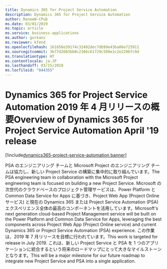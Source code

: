 ```yaml
---
title: Dynamics 365 for Project Service Automation
description: Dynamics 365 for Project Service Automation
author: ReneeW-CPub
ms.date: 03/01/2019
ms.topic: article
ms.service: business-applications
ms.author: gurkans
ms.reviewer: kfend
ms.openlocfilehash: 161656e39174c32492dec7db99e43ba86e725911
ms.sourcegitcommit: 3b77d2603bb0c2166c61729c589e1c2e2296fc9d
ms.translationtype: HT
ms.contentlocale: ja-JP
ms.lasthandoff: 03/15/2019
ms.locfileid: "844355"
---
```

# <a name="overview-of-dynamics-365-for-project-service-automation-april-19-release"></a><span data-ttu-id="6a311-103">Dynamics 365 for Project Service Automation 2019 年 4 月リリースの概要</span><span class="sxs-lookup"><span data-stu-id="6a311-103">Overview of Dynamics 365 for Project Service Automation April '19 release</span></span>
[!include[dynamics365-project-service-automation banner](../../includes/dynamics365-project-service-automation.md)]

<span data-ttu-id="6a311-104">PSA のエンジニアリング チームと Microsoft Project のエンジニアリング チームは協力し、新しい Project Service の構築に集中的に取り組んでいます。</span><span class="sxs-lookup"><span data-stu-id="6a311-104">The PSA engineering team in collaboration with the Microsoft Project engineering team is focused on building a new Project Service.</span></span> <span data-ttu-id="6a311-105">Microsoft の次世代のクラウドベースのプロジェクト管理サービスは、Power Platform と Common Data Service for Apps に基づき、Project Web App (Project Online サービス) と現在の Dynamics 365 または Project Service Automation (PSA) エクスペリエンス全体の最高のコンポーネントを活用しています。</span><span class="sxs-lookup"><span data-stu-id="6a311-105">Microsoft's next generation cloud-based Project Management service will be built on the Power Platform and Common Data Service for Apps, leveraging the best components across Project Web App (Project Online service) and current Dynamics 365 or Project Service Automation (PSA) experience.</span></span>  <span data-ttu-id="6a311-106">この作業は、2019 年 7 月リリースを目標に行われています。</span><span class="sxs-lookup"><span data-stu-id="6a311-106">This work is targeted for release in July 2019.</span></span> <span data-ttu-id="6a311-107">これは、新しい Project Service と PSA を 1 つのアプリケーションに統合するという将来のロードマップにとって大きなマイルストーンとなります。</span><span class="sxs-lookup"><span data-stu-id="6a311-107">This will be a major milestone for our future roadmap to integrate new Project Service and PSA into a single application.</span></span> 

